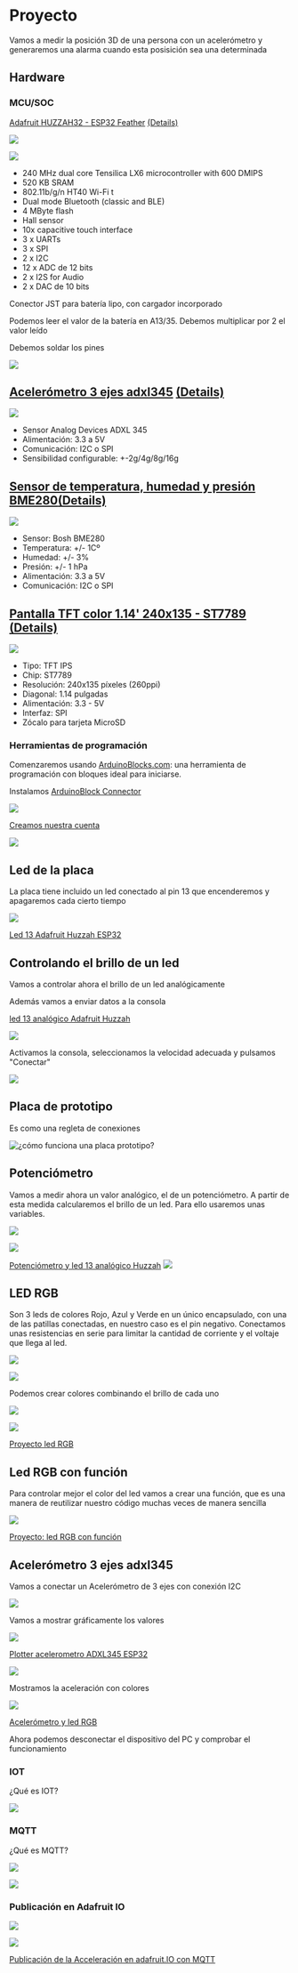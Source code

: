# Proyecto

Vamos a medir la posición 3D de una persona con un acelerómetro y generaremos una alarma cuando esta posisición sea una determinada


## Hardware

### MCU/SOC

[Adafruit HUZZAH32 - ESP32 Feather](https://tienda.bricogeek.com/placas-adafruit-feather/1108-adafruit-huzzah32-esp32-feather.html) [(Details)](https://learn.adafruit.com/adafruit-huzzah32-esp32-feather?view=all)

![](./images/feather_3405_kit_ORIG.jpg)

![](./images/feather_3405_quarter_ORIG.jpg)

* 240 MHz dual core Tensilica LX6 microcontroller with 600 DMIPS
* 520 KB SRAM
* 802.11b/g/n HT40 Wi-Fi t
* Dual mode Bluetooth (classic and BLE)
* 4 MByte flash
* Hall sensor
* 10x capacitive touch interface
* 3 x UARTs 
* 3 x SPI 
* 2 x I2C 
* 12 x ADC de 12 bits
* 2 x I2S for Audio
* 2 x DAC de 10 bits

Conector JST para batería lipo, con cargador incorporado

Podemos leer el valor de la batería en A13/35. Debemos multiplicar por 2 el valor leído


Debemos soldar los pines

![](./images/feather_solder1.jpg)

## [Acelerómetro 3 ejes adxl345](https://tienda.bricogeek.com/acelerometros/1158-acelerometro-3-ejes-adxl345-2g4g8g16g.html) [(Details)](https://www.adafruit.com/product/1231#technical-details)

![](./images/acelerometro-3-ejes-adxl345-2g4g8g16g.jpg)

* Sensor Analog Devices ADXL 345
* Alimentación: 3.3 a 5V
* Comunicación: I2C o SPI
* Sensibilidad configurable: +-2g/4g/8g/16g

## [Sensor de temperatura, humedad y presión BME280](https://tienda.bricogeek.com/sensores-temperatura/1116-sensor-de-temperatura-humedad-y-presion-bme280.html)[(Details)](https://www.adafruit.com/product/2652)

![](./images/BME280.jpg)

* Sensor: Bosh BME280
* Temperatura: +/- 1Cº
* Humedad: +/- 3%
* Presión: +/- 1 hPa
* Alimentación: 3.3 a 5V
* Comunicación: I2C o SPI

## [Pantalla TFT color 1.14' 240x135 - ST7789](https://tienda.bricogeek.com/pantallas-lcd/1372-pantalla-tft-color-114-240x135-st7789.html) [(Details)](https://www.adafruit.com/product/4383)

![](./images/pantalla-tft-color-114-240x135-st7789.jpg)


* Tipo: TFT IPS
* Chip: ST7789
* Resolución: 240x135 píxeles (260ppi)
* Diagonal: 1.14 pulgadas
* Alimentación: 3.3 - 5V
* Interfaz: SPI
* Zócalo para tarjeta MicroSD

### Herramientas de programación

Comenzaremos usando [ArduinoBlocks.com](http://www.arduinoblocks.com): una herramienta de programación con bloques ideal para iniciarse.

Instalamos [ArduinoBlock Connector](http://www.arduinoblocks.com/web/site/abconnector5)

![](./images/ArduinoBlockConnector.png)

[Creamos nuestra cuenta](http://www.arduinoblocks.com/web/site/register)

![](./images/ArduinoBlocks_registro.png)


## Led de la placa

La placa tiene incluido un led conectado al pin 13 que encenderemos y apagaremos cada cierto tiempo

![](./images/programa_led13digital.png)

[Led 13 Adafruit Huzzah ESP32](http://www.arduinoblocks.com/web/project/782635)


## Controlando el brillo de un led

Vamos a controlar ahora el brillo de un led analógicamente

Además vamos a enviar datos a la consola

[led 13 analógico Adafruit Huzzah](http://www.arduinoblocks.com/web/project/782636)

![](./images/programa_ledAnalogico.png)


Activamos la consola, seleccionamos la velocidad adecuada y pulsamos "Conectar"

![](./images/ConsolaSerie.png)

## Placa de prototipo

Es como una regleta de conexiones

![¿cómo funciona una placa prototipo?](./images/breadboard1.gif)

## Potenciómetro

Vamos a medir ahora un valor analógico, el de un potenciómetro. A partir de esta medida calcularemos el brillo de un led. Para ello usaremos unas variables.

![](./images/led_Pot_bb.png)

![](./images/led_Pot_esquematico.png)

[Potenciómetro y led 13 analógico Huzzah](http://www.arduinoblocks.com/web/project/782641)
![](./images/programa_potenciometro.png)

## LED RGB

Son 3 leds de colores Rojo, Azul y Verde en un único encapsulado, con una de las patillas conectadas, en nuestro caso es el pin negativo. Conectamos unas resistencias en serie para limitar la cantidad de corriente y el voltaje que llega al led.

![](./images/led_RGB_bb.png)

![](./images/led_RGB_esquematico.png)


Podemos crear colores combinando el brillo de cada uno

![](./images/Colores-MezclaRGB.jpeg)

![](./images/programa_ledRGB.png)

[Proyecto led RGB](http://www.arduinoblocks.com/web/project/782626)


## Led RGB con función

Para controlar mejor el color del led vamos a crear una función, que es una manera de reutilizar nuestro código muchas veces de manera sencilla

![](./images/ledRGB_funcion.png)

[Proyecto: led RGB con función](http://www.arduinoblocks.com/web/project/782650)

## Acelerómetro 3 ejes adxl345

Vamos a conectar un Acelerómetro de 3 ejes con conexión I2C


![](./images/led_RGB_accelerometro_bb_arduinoblocks.png)

Vamos a mostrar gráficamente los valores


![](./images/programa_plotter_acelerometro.png)

[Plotter acelerometro ADXL345 ESP32](http://www.arduinoblocks.com/web/project/782655)

![](./images/grafico_Accel.png)


Mostramos la aceleración con colores

![](./images/programa_ledRGB_accel.png)

[Acelerómetro y led RGB](http://www.arduinoblocks.com/web/project/782651)

Ahora podemos desconectar el dispositivo del PC y comprobar el funcionamiento


### IOT

¿Qué es IOT?


![](./images/Internet_de_las_Cosas.jpg)

### MQTT

¿Qué es MQTT?

![](./images/MQTT_arquitectura.png)

![](./images/mqtt-architecture.png)

### Publicación en Adafruit IO

![](./images/IOT%2Breles.png)


![](./images/programa_accel_mqtt_adafruitIO.png)

[Publicación de la Acceleración en adafruit.IO con MQTT](http://www.arduinoblocks.com/web/project/782713)